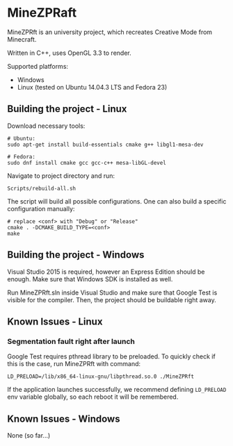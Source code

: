 # MineZPRaft

MineZPRft is an university project, which recreates Creative Mode from Minecraft.

Written in C++, uses OpenGL 3.3 to render.

Supported platforms:
* Windows
* Linux (tested on Ubuntu 14.04.3 LTS and Fedora 23)

## Building the project - Linux

Download necessary tools:

```
# Ubuntu:
sudo apt-get install build-essentials cmake g++ libgl1-mesa-dev

# Fedora:
sudo dnf install cmake gcc gcc-c++ mesa-libGL-devel
```

Navigate to project directory and run:

```
Scripts/rebuild-all.sh
```

The script will build all possible configurations. One can also build a specific configuration manually:

```
# replace <conf> with "Debug" or "Release"
cmake . -DCMAKE_BUILD_TYPE=<conf>
make
```

## Building the project - Windows

Visual Studio 2015 is required, however an Express Edition should be enough. Make sure that Windows SDK is installed as well.

Run MineZPRft.sln inside Visual Studio and make sure that Google Test is visible for the compiler. Then, the project should be buildable right away.

## Known Issues - Linux

### Segmentation fault right after launch

Google Test requires pthread library to be preloaded. To quickly check if this is the case, run MineZPRft with command:

```
LD_PRELOAD=/lib/x86_64-linux-gnu/libpthread.so.0 ./MineZPRft
```

If the application launches successfully, we recommend defining `LD_PRELOAD` env variable globally, so each reboot it will be remembered.

## Known Issues - Windows

None (so far...)
